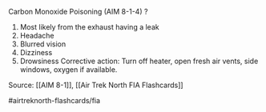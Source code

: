 Carbon Monoxide Poisoning (AIM 8-1-4)
?
1. Most likely from the exhaust having a leak
2. Headache
3. Blurred vision
4. Dizziness
5. Drowsiness
Corrective action: Turn off heater, open fresh air vents, side windows, oxygen if available.
<!--SR:!2022-09-30,1,230-->

Source: [[AIM 8-1]], [[Air Trek North FIA Flashcards]]

#airtreknorth-flashcards/fia